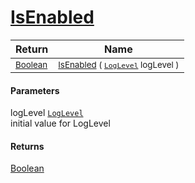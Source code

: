 # [IsEnabled](./SimpleConsoleLogger-100664083.md)



| Return | Name | 
| --- | --- | 
| <sub>[Boolean](https://docs.microsoft.com/en-us/dotnet/api/System.Boolean)</sub>| <sub>[IsEnabled](./SimpleConsoleLogger-100664083.md) ( [`LogLevel`](https://docs.microsoft.com/en-us/dotnet/api/Microsoft.Extensions.Logging.LogLevel) logLevel )</sub>| <br>


#### Parameters
 logLevel  [`LogLevel`](https://docs.microsoft.com/en-us/dotnet/api/Microsoft.Extensions.Logging.LogLevel)<br>initial value for LogLevel
#### Returns
[Boolean](https://docs.microsoft.com/en-us/dotnet/api/System.Boolean)